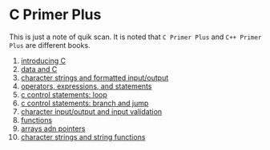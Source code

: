 C Primer Plus
===

This is just a note of quik scan. It is noted that
`C Primer Plus` and `C++ Primer Plus` are different books.

1. [introducing C](./chap2)  
2. [data and C](./chap3)  
3. [character strings and formatted input/output](./chap4)  
4. [operators, expressions, and statements](./chap5)  
5. [c control statements: loop](./chap6)  
6. [c control statements: branch and jump](./chap7)  
7. [character input/output and input validation](./chap8)  
8. [functions](./chap9)  
9. [arrays adn pointers](./chap10)   
10. [character strings and string functions](./chap11)  
